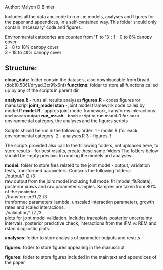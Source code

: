 Author: Malyon D Bimler

Includes all the data and code to run the models, analyses and figures for the paper and appendices, in a self-contained way. This folder should only contain 'necessary' code and figures.

Environmental categories are counted from '1' to '3' :
1 - 0 to 8% canopy cover  
2 - 8 to 18% canopy cover  
3 - 18 to 40% canopy cover  


## Structure: 

**clean_data:** folder contain the datasets, also downloadable from Dryad (doi:10.5061/dryad.3tx95x6nf)
**functions:** folder to store all functions called up by any of the scripts in parent dir. 

**analyses.R** - runs all results analyses 
**figures.R** - codes figures for manuscript
**joint_model.stan** - joint model framework code called by model.R
**model.R** - applies joint model framework, transforms interactions and saves output 
**run_me.sh** - bash script to run model.R for each environmental category, the analyses and the figures scripts

Scripts should be run in the following order: 
1 - model.R (for each environmental category)
2 - analyses.R 
3 - figures.R


The scripts provided also call to the following folders, not uploaded here, to store results - for best results, create these same folders 
The folders below should be empty previous to running the models and analyses:

**model:** folder to store files related to the joint model - output, validation tests, transformed parameters. Contains the following folders:  
./output/1 /2 /3  
raw output from the joint model including full model fit (model_fit.Rdata), posterior draws and raw parameter samples. Samples are taken from 80% of the posterior.  
./transformed/1 /2 /3  
tranformed parameters: lambda, unscaled interaction parameters, growth rates and scaled interactions.  
./validation/1 /2 /3   
plots for joint model validation. Includes traceplots, posterior uncertainty intervals, posterior predictive check, interactions from the IFM vs REM and rstan diagnostic plots.  

**analyses:** folder to store analysis of parameter outputs and results 

**figures:** folder to store figures appearing in the manuscript

**figures:** folder to store figures included in the main text and appendices of the paper




